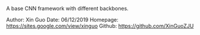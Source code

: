 A base CNN framework with different backbones.

Author: Xin Guo
Date: 06/12/2019
Homepage: https://sites.google.com/view/xinguo
Github: https://github.com/XinGuoZJU

